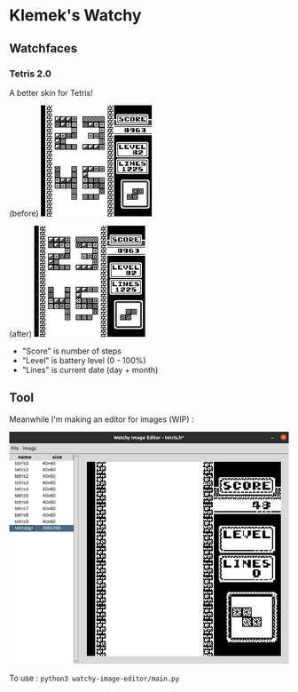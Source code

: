 # Klemek's Watchy

## Watchfaces

### Tetris 2.0

A better skin for Tetris!

(before)
![before](./watchfaces/tetris-2.0/old-preview.png)

(after)
![after](./watchfaces/tetris-2.0/preview.png)

* "Score" is number of steps
* "Level" is battery level (0 - 100%)
* "Lines" is current date (day + month)



## Tool


Meanwhile I'm making an editor for images (WIP) :

![preview](./watchy-image-editor/preview.png)

To use : `python3 watchy-image-editor/main.py`